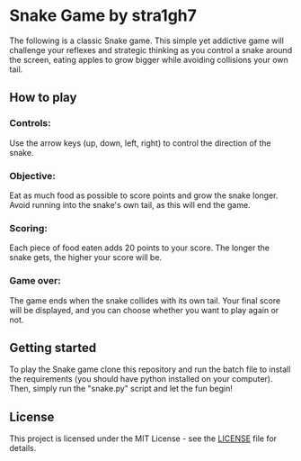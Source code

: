 # Snake Game by stra1gh7

The following is a classic Snake game. This simple yet addictive game will challenge your reflexes and strategic thinking as you control a snake around the screen, eating apples to grow bigger while avoiding collisions your own tail.

## How to play

### Controls:
Use the arrow keys (up, down, left, right) to control the direction of the snake.

### Objective: 
Eat as much food as possible to score points and grow the snake longer.
Avoid running into the snake's own tail, as this will end the game.

### Scoring:
Each piece of food eaten adds 20 points to your score.
The longer the snake gets, the higher your score will be.

### Game over:
The game ends when the snake collides with its own tail.
Your final score will be displayed, and you can choose whether you want to play again or not.

## Getting started
To play the Snake game clone this repository and run the batch file to install the requirements (you should have python installed on your computer).
Then, simply run the "snake.py" script and let the fun begin!

## License
This project is licensed under the MIT License - see the [LICENSE](https://github.com/stra1gh7/snakeGame/blob/main/LICENSE) file for details.
